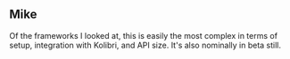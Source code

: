 Mike
-------

Of the frameworks I looked at, this is easily the most complex in terms of setup,
integration with Kolibri, and API size. It's also nominally in beta still.